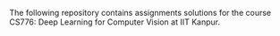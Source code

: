The following repository contains assignments solutions for the course CS776: Deep Learning for Computer Vision at IIT Kanpur.
